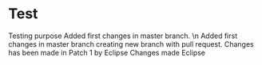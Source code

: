 # Test
Testing purpose
Added first changes in master branch.
\n Added first changes in master branch creating new branch with pull request.
Changes has been made in Patch 1 by Eclipse
Changes made Eclipse